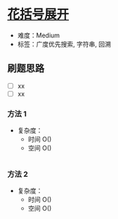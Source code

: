 # [花括号展开](https://leetcode-cn.com/problems/brace-expansion/)

- 难度：Medium
- 标签：广度优先搜索, 字符串, 回溯

## 刷题思路

- [ ] xx
- [ ] xx

### 方法 1

- 复杂度：
    - 时间 O()
    - 空间 O()

``` js

```

### 方法 2

- 复杂度：
    - 时间 O()
    - 空间 O()

``` js

```
